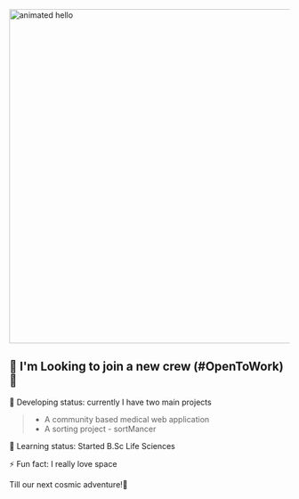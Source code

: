 
<img src="https://github.com/Anmol-Baranwal/Cool-GIFs-For-GitHub/assets/74038190/9be4d344-6782-461a-b5a6-32a07bf7b34e" width="600" alt="animated hello">

## 💼 I'm Looking to join a new crew (#OpenToWork) 💼

🔭 Developing status: currently I have two main projects
>- A community based medical web application
>- A sorting project - sortMancer

🌱 Learning status: Started B.Sc Life Sciences

⚡ Fun fact: I really love space

Till our next cosmic adventure!🚀
